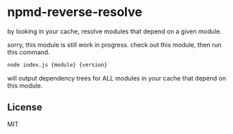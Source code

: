 # npmd-reverse-resolve

by looking in your cache,
resolve modules that depend on a given module.

sorry, this module is still work in progress.
check out this module, then run this command.
``` bash
node index.js {module} {version}
```
will output dependency trees for ALL modules in your cache
that depend on this module.

## License

MIT
